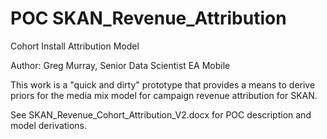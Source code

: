 # POC SKAN_Revenue_Attribution
Cohort Install Attribution Model

Author: Greg Murray, Senior Data Scientist EA Mobile


This work is a "quick and dirty" prototype that provides a means to derive priors for the media mix model for campaign revenue attribution for SKAN.



See SKAN_Revenue_Cohort_Attribution_V2.docx for POC description and model derivations.
